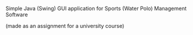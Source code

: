 Simple Java (Swing) GUI application for Sports (Water Polo) Management Software

(made as an assignment for a university course)

